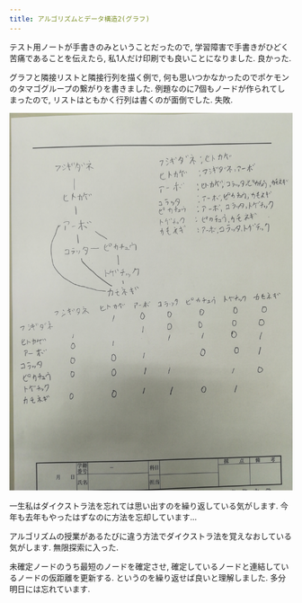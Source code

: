 ```yaml
---
title: アルゴリズムとデータ構造2(グラフ)
---
```


テスト用ノートが手書きのみということだったので,
学習障害で手書きがひどく苦痛であることを伝えたら,
私1人だけ印刷でも良いことになりました.
良かった.

グラフと隣接リストと隣接行列を描く例で,
何も思いつかなかったのでポケモンのタマゴグループの繋がりを書きました.
例題なのに7個もノードが作られてしまったので,
リストはともかく行列は書くのが面倒でした.
失敗.

![タマゴグループ](/asset/IMG_20171215_135144.jpg)

一生私はダイクストラ法を忘れては思い出すのを繰り返している気がします.
今年も去年もやったはずなのに方法を忘却しています…

アルゴリズムの授業があるたびに違う方法でダイクストラ法を覚えなおしている気がします.
無限探索に入った.

未確定ノードのうち最短のノードを確定させ,
確定しているノードと連結しているノードの仮距離を更新する.
というのを繰り返せば良いと理解しました.
多分明日には忘れています.
